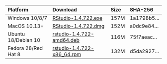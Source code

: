 
| Platform            | Download                                                                                                                                                              | Size | SHA-256                                                                                                              |
|:--------------------|:----------------------------------------------------------------------------------------------------------------------------------------------------------------------|:-----|:---------------------------------------------------------------------------------------------------------------------|
| Windows 10/8/7      | <a href="https://s3.amazonaws.com/rstudio-ide-build/desktop/windows/RStudio-1.4.722.exe"><i class="fa fa-download"></i> RStudio-1.4.722.exe</a>                       | 157M | <span class="sha256" data-sha256="1a1798b55b4ed9a78594a7203d1ffc7ab5d9cf48c94c28974a728cd7f40fc5dd">1a1798b5…</span> |
| MacOS 10.13+        | <a href="https://s3.amazonaws.com/rstudio-ide-build/desktop/macos/RStudio-1.4.722.dmg"><i class="fa fa-download"></i> RStudio-1.4.722.dmg</a>                         | 152M | <span class="sha256" data-sha256="a0dc9e843ccfb2e4dc6e5e9601019307dfe399907e5f38c4ef079ec1bd1d0d7a">a0dc9e84…</span> |
| Ubuntu 18/Debian 10 | <a href="https://s3.amazonaws.com/rstudio-ide-build/desktop/bionic/amd64/rstudio-1.4.722-amd64.deb"><i class="fa fa-download"></i> rstudio-1.4.722-amd64.deb</a>      | 116M | <span class="sha256" data-sha256="75f7aeac415a539ed1ad65ef69c6a44f3e57f571e0ac23928c7f80116ae980b7">75f7aeac…</span> |
| Fedora 28/Red Hat 8 | <a href="https://s3.amazonaws.com/rstudio-ide-build/desktop/centos8/x86_64/rstudio-1.4.722-x86_64.rpm"><i class="fa fa-download"></i> rstudio-1.4.722-x86\_64.rpm</a> | 132M | <span class="sha256" data-sha256="d5da2927be135741119d09e7c57d8c0e8f0c15afaca13d67472b7bb337a2b3f8">d5da2927…</span> |
